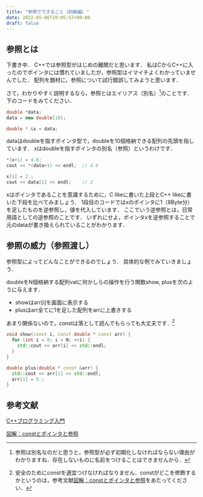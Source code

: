 ```yaml
---
title: "参照でできること（初級編）"
date: 2022-05-06T19:05:57+09:00
draft: false
---
```


## 参照とは

下書き中．
C++では参照型がはじめの難関だと思います．
私はCからC++に入ったのでポインタには慣れていましたが，参照型はイマイチよくわかっていませんでした．
配列を題材に，参照について試行錯誤してみようと思います．

さて，わかりやすく説明するなら，参照とはエイリアス（別名）[^1]のことです．
下のコードをみてください．

```cpp
double *data;
data = new double[10];

double * &x = data;
```

dataはdoubleを指すポインタ型で，doubleを10個格納できる配列の先頭を指しています．
xはdoubleを指すポインタの別名（参照）というわけです．

```cpp
*(x+1) = 4.6;
cout << *(data+1) << endl;  // 4.6

x[1] = 2.;
cout << data[1] << endl;    // 2
```

xはポインタであることを意識するために，C likeに書いた上段とC++ likeに書いた下段を比べてみましょう．
1段目のコードではxのポインタに1（8Byte分）を足したものを逆参照し，値を代入しています．
ここでいう逆参照とは，日常用語としての逆参照のことです．
いずれにせよ，ポインタxを逆参照することで元のdataが書き換えられていることがわかります．

## 参照の威力（参照渡し）

参照型によってどんなことができるのでしょう．
具体的な例でみていきましょう．

doubleをN個格納する配列valに何かしらの操作を行う関数show, plusを次のように与えます．

- showはarr\[i\]を画面に表示する
- plusはarr全てに1を足した配列をarrに上書きする

あまり関係ないので，constは落として読んでもらっても大丈夫です．[^2]

```cpp
void show(const i, const double * const arr) { 
  for (int i = 0; i < N; ++i) {
    std::cout << arr[i] << std::endl;
  }
}

double plus(double * const &arr) { 
  std::cout << arr[1] << std::endl;
  arr[1] = 5.;  
}
```

[^1]:参照は別名なのだと思うと，参照型が必ず初期化しなければならない理由がわかりますね．存在しないものに名前をつけることはできませんから．

[^2]:安全のためにconstを適宜つけなければなりません．constがどこを修飾するかというのは，参考文献[図解：constとポインタと参照](https://qiita.com/yohhoy/items/feadbe1a245caadc44f7)をあたってください．

## 参考文献

[C++プログラミング入門](https://www.amazon.co.jp/C-%E3%83%97%E3%83%AD%E3%82%B0%E3%83%A9%E3%83%9F%E3%83%B3%E3%82%B0%E5%85%A5%E9%96%80-%E3%82%B0%E3%83%AC%E3%82%B4%E3%83%AA%E3%83%BC-%E3%82%B5%E3%83%86%E3%82%A3%E3%82%A2/dp/4873110637)

[図解：constとポインタと参照](https://qiita.com/yohhoy/items/feadbe1a245caadc44f7)
